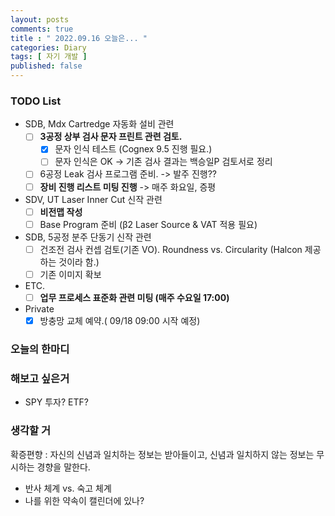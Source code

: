 ```yaml
---
layout: posts
comments: true
title : " 2022.09.16 오늘은... "
categories: Diary
tags: [ 자기 개발 ]
published: false
---
```


### TODO List

- SDB, Mdx Cartredge 자동화 설비 관련
  - [ ] **3공정 상부 검사 문자 프린트 관련 검토.**
    - [x] 문자 인식 테스트 (Cognex 9.5 진행 필요.)
    - [ ] 문자 인식은 OK -> 기존 검사 결과는 백승일P 검토서로 정리
  - [ ] 6공정 Leak 검사 프로그램 준비. -> 발주 진행??
  - [ ] **장비 진행 리스트 미팅 진행** -> 매주 화요일, 증평

- SDV, UT Laser Inner Cut 신작 관련
  - [ ] **비전맵 작성**
  - [ ] Base Program 준비 (β2 Laser Source & VAT 적용 필요)

- SDB, 5공정 분주 단동기 신작 관련
  - [ ] 건조전 검사 컨셉 검토(기존 VO). Roundness vs. Circularity (Halcon 제공하는 것이라 함.)
  - [ ] 기존 이미지 확보

- ETC.
  - [ ] **업무 프로세스 표준화 관련 미팅 (매주 수요일 17:00)**

- Private
  - [x] 방충망 교체 예약.( 09/18 09:00 시작 예정)

### 오늘의 한마디

### 해보고 싶은거

- SPY 투자? ETF?

### 생각할 거

확증편향
 : 자신의 신념과 일치하는 정보는 받아들이고, 신념과 일치하지 않는 정보는 무시하는 경향을 말한다.

- 반사 체계 vs. 숙고 체계
- 나를 위한 약속이 캘린더에 있나?
